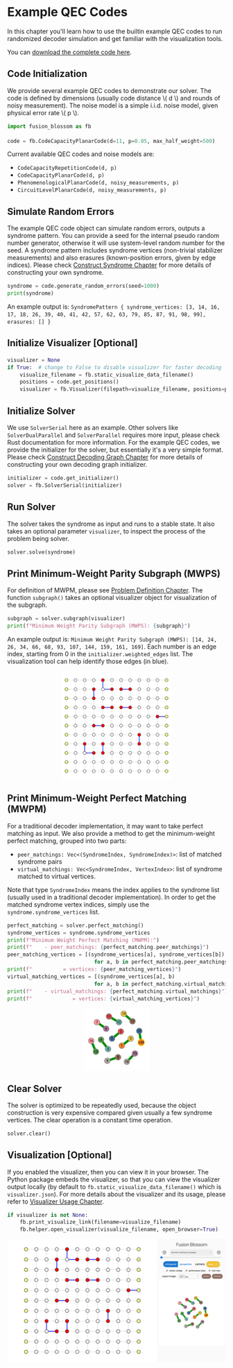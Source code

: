 # Example QEC Codes

In this chapter you'll learn how to use the builtin example QEC codes to run randomized decoder simulation and get familiar with the visualization tools.

You can [download the complete code here](./example-qec-codes.py).

## Code Initialization

We provide several example QEC codes to demonstrate our solver.
The code is defined by dimensions (usually code distance \\( d \\) and rounds of noisy measurement).
The noise model is a simple i.i.d. noise model, given physical error rate \\( p \\).

```python
import fusion_blossom as fb

code = fb.CodeCapacityPlanarCode(d=11, p=0.05, max_half_weight=500)
```

Current available QEC codes and noise models are:

- `CodeCapacityRepetitionCode(d, p)`
- `CodeCapacityPlanarCode(d, p)`
- `PhenomenologicalPlanarCode(d, noisy_measurements, p)`
- `CircuitLevelPlanarCode(d, noisy_measurements, p)`

## Simulate Random Errors

The example QEC code object can simulate random errors, outputs a syndrome pattern.
You can provide a seed for the internal pseudo random number generator, otherwise it will use system-level random number for the seed.
A syndrome pattern includes syndrome vertices (non-trivial stabilizer measurements) and also erasures (known-position errors, given by edge indices).
Please check [Construct Syndrome Chapter](./construct-syndrome.md) for more details of constructing your own syndrome.

```python
syndrome = code.generate_random_errors(seed=1000)
print(syndrome)
```

An example output is: `SyndromePattern { syndrome_vertices: [3, 14, 16, 17, 18, 26, 39, 40, 41, 42, 57, 62, 63, 79, 85, 87, 91, 98, 99], erasures: [] }`

## Initialize Visualizer [Optional]

```python
visualizer = None
if True:  # change to False to disable visualizer for faster decoding
    visualize_filename = fb.static_visualize_data_filename()
    positions = code.get_positions()
    visualizer = fb.Visualizer(filepath=visualize_filename, positions=positions)
```

## Initialize Solver

We use `SolverSerial` here as an example. Other solvers like `SolverDualParallel` and `SolverParallel` requires more input, please check Rust documentation for more information.
For the example QEC codes, we provide the initializer for the solver, but essentially it's a very simple format.
Please check [Construct Decoding Graph Chapter](./construct-decoding-graph.md) for more details of constructing your own decoding graph initializer.

```python
initializer = code.get_initializer()
solver = fb.SolverSerial(initializer)
```

## Run Solver

The solver takes the syndrome as input and runs to a stable state. It also takes an optional parameter `visualizer`, to inspect the process of the problem being solver.

```python
solver.solve(syndrome)
```

## Print Minimum-Weight Parity Subgraph (MWPS)

For definition of MWPM, please see [Problem Definition Chapter](../problem_definition.md).
The function `subgraph()` takes an optional visualizer object for visualization of the subgraph.

```python
subgraph = solver.subgraph(visualizer)
print(f"Minimum Weight Parity Subgraph (MWPS): {subgraph}")
```

An example output is: `Minimum Weight Parity Subgraph (MWPS): [14, 24, 26, 34, 66, 68, 93, 107, 144, 159, 161, 169]`. Each number is an edge index, starting from 0 in the `initializer.weighted_edges` list. The visualization tool can help identify those edges (in blue).

<div style="display: flex; justify-content: center;">
    <img src="../img/example-qec-codes-subgraph.png" style="width: 50%;"/>
</div>

## Print Minimum-Weight Perfect Matching (MWPM)

For a traditional decoder implementation, it may want to take perfect matching as input.
We also provide a method to get the minimum-weight perfect matching, grouped into two parts:

- `peer_matchings: Vec<(SyndromeIndex, SyndromeIndex)>`: list of matched syndrome pairs
- `virtual_matchings: Vec<SyndromeIndex, VertexIndex>`: list of syndrome matched to virtual vertices.

Note that type `SyndromeIndex` means the index applies to the syndrome list (usually used in a traditional decoder implementation).
In order to get the matched syndrome vertex indices, simply use the `syndrome.syndrome_vertices` list.

```python
perfect_matching = solver.perfect_matching()
syndrome_vertices = syndrome.syndrome_vertices
print(f"Minimum Weight Perfect Matching (MWPM):")
print(f"    - peer_matchings: {perfect_matching.peer_matchings}")
peer_matching_vertices = [(syndrome_vertices[a], syndrome_vertices[b])
                            for a, b in perfect_matching.peer_matchings]
print(f"          = vertices: {peer_matching_vertices}")
virtual_matching_vertices = [(syndrome_vertices[a], b)
                            for a, b in perfect_matching.virtual_matchings]
print(f"    - virtual_matchings: {perfect_matching.virtual_matchings}")
print(f"             = vertices: {virtual_matching_vertices}")
```

<div style="display: flex; justify-content: center;">
    <img src="../img/example-qec-codes-perfect-matching.png" style="width: 30%;"/>
</div>

## Clear Solver

The solver is optimized to be repeatedly used, because the object construction is very expensive compared given usually a few syndrome vertices.
The clear operation is a constant time operation.

```python
solver.clear()
```

## Visualization [Optional]

If you enabled the visualizer, then you can view it in your browser.
The Python package embeds the visualizer, so that you can view the visualizer output locally (by default to `fb.static_visualize_data_filename()` which is `visualizer.json`).
For more details about the visualizer and its usage, please refer to [Visualizer Usage Chapter](../visualizer_usage.md).

```python
if visualizer is not None:
    fb.print_visualize_link(filename=visualize_filename)
    fb.helper.open_visualizer(visualize_filename, open_browser=True)
```

![](../img/example-qec-codes.png)
